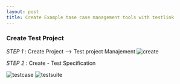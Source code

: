 ```yaml
---
layout: post
title: Create Example tase case management tools with testlink
---
```


### Create Test Project

*STEP 1* : Create Project --> Test project Manajement
![create](http://res.cloudinary.com/deshqivuj/image/upload/c_scale,w_434/v1502266269/testlink/Screenshot_12.png)

*STEP 2* :  Create - Test Specification 

![testcase](http://res.cloudinary.com/deshqivuj/image/upload/c_scale,w_425/v1502266686/testlink/testcase.png)
![testsuite](http://res.cloudinary.com/deshqivuj/image/upload/v1502266889/testlink/2017-08-09_15_19_58-TestLink_1.9.16_Moka_pot.png)


